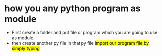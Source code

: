 <h1>how you any python program as module</h1>
<ul>
<li>First create a folder and put file or program which you are going to use as module. </li>
<li>then create another py file in that py file <mark></>import our program file by simply typing </li>
</ul>
